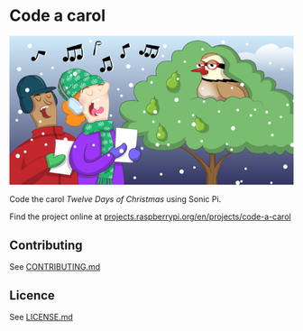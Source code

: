 # Code a carol

![code-a-carol](/en/images/banner.png)

Code the carol _Twelve Days of Christmas_ using Sonic Pi.

Find the project online at [projects.raspberrypi.org/en/projects/code-a-carol](https://projects.raspberrypi.org/en/projects/code-a-carol)

## Contributing
See [CONTRIBUTING.md](CONTRIBUTING.md)

## Licence
 See [LICENSE.md](LICENSE.md)
